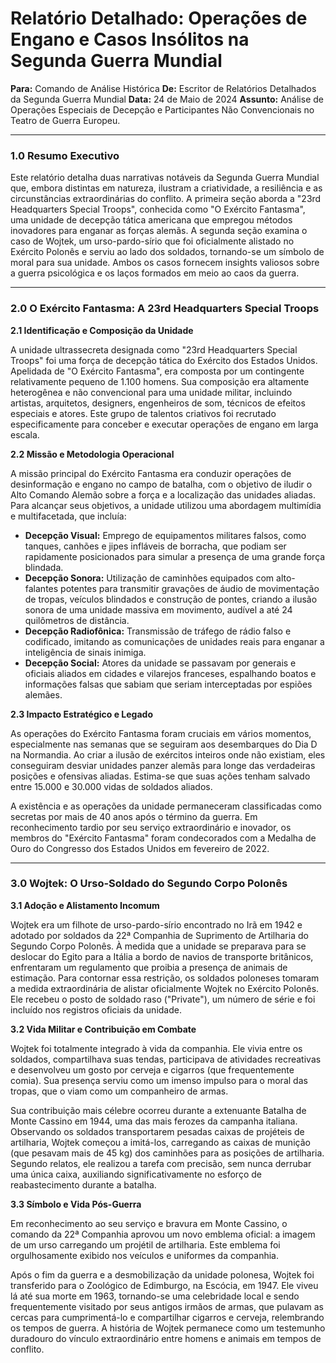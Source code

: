 # **Relatório Detalhado: Operações de Engano e Casos Insólitos na Segunda Guerra Mundial**

**Para:** Comando de Análise Histórica
**De:** Escritor de Relatórios Detalhados da Segunda Guerra Mundial
**Data:** 24 de Maio de 2024
**Assunto:** Análise de Operações Especiais de Decepção e Participantes Não Convencionais no Teatro de Guerra Europeu.

---

### **1.0 Resumo Executivo**

Este relatório detalha duas narrativas notáveis da Segunda Guerra Mundial que, embora distintas em natureza, ilustram a criatividade, a resiliência e as circunstâncias extraordinárias do conflito. A primeira seção aborda a "23rd Headquarters Special Troops", conhecida como "O Exército Fantasma", uma unidade de decepção tática americana que empregou métodos inovadores para enganar as forças alemãs. A segunda seção examina o caso de Wojtek, um urso-pardo-sírio que foi oficialmente alistado no Exército Polonês e serviu ao lado dos soldados, tornando-se um símbolo de moral para sua unidade. Ambos os casos fornecem insights valiosos sobre a guerra psicológica e os laços formados em meio ao caos da guerra.

---

### **2.0 O Exército Fantasma: A 23rd Headquarters Special Troops**

**2.1 Identificação e Composição da Unidade**

A unidade ultrassecreta designada como "23rd Headquarters Special Troops" foi uma força de decepção tática do Exército dos Estados Unidos. Apelidada de "O Exército Fantasma", era composta por um contingente relativamente pequeno de 1.100 homens. Sua composição era altamente heterogênea e não convencional para uma unidade militar, incluindo artistas, arquitetos, designers, engenheiros de som, técnicos de efeitos especiais e atores. Este grupo de talentos criativos foi recrutado especificamente para conceber e executar operações de engano em larga escala.

**2.2 Missão e Metodologia Operacional**

A missão principal do Exército Fantasma era conduzir operações de desinformação e engano no campo de batalha, com o objetivo de iludir o Alto Comando Alemão sobre a força e a localização das unidades aliadas. Para alcançar seus objetivos, a unidade utilizou uma abordagem multimídia e multifacetada, que incluía:

*   **Decepção Visual:** Emprego de equipamentos militares falsos, como tanques, canhões e jipes infláveis de borracha, que podiam ser rapidamente posicionados para simular a presença de uma grande força blindada.
*   **Decepção Sonora:** Utilização de caminhões equipados com alto-falantes potentes para transmitir gravações de áudio de movimentação de tropas, veículos blindados e construção de pontes, criando a ilusão sonora de uma unidade massiva em movimento, audível a até 24 quilômetros de distância.
*   **Decepção Radiofônica:** Transmissão de tráfego de rádio falso e codificado, imitando as comunicações de unidades reais para enganar a inteligência de sinais inimiga.
*   **Decepção Social:** Atores da unidade se passavam por generais e oficiais aliados em cidades e vilarejos franceses, espalhando boatos e informações falsas que sabiam que seriam interceptadas por espiões alemães.

**2.3 Impacto Estratégico e Legado**

As operações do Exército Fantasma foram cruciais em vários momentos, especialmente nas semanas que se seguiram aos desembarques do Dia D na Normandia. Ao criar a ilusão de exércitos inteiros onde não existiam, eles conseguiram desviar unidades panzer alemãs para longe das verdadeiras posições e ofensivas aliadas. Estima-se que suas ações tenham salvado entre 15.000 e 30.000 vidas de soldados aliados.

A existência e as operações da unidade permaneceram classificadas como secretas por mais de 40 anos após o término da guerra. Em reconhecimento tardio por seu serviço extraordinário e inovador, os membros do "Exército Fantasma" foram condecorados com a Medalha de Ouro do Congresso dos Estados Unidos em fevereiro de 2022.

---

### **3.0 Wojtek: O Urso-Soldado do Segundo Corpo Polonês**

**3.1 Adoção e Alistamento Incomum**

Wojtek era um filhote de urso-pardo-sírio encontrado no Irã em 1942 e adotado por soldados da 22ª Companhia de Suprimento de Artilharia do Segundo Corpo Polonês. À medida que a unidade se preparava para se deslocar do Egito para a Itália a bordo de navios de transporte britânicos, enfrentaram um regulamento que proibia a presença de animais de estimação. Para contornar essa restrição, os soldados poloneses tomaram a medida extraordinária de alistar oficialmente Wojtek no Exército Polonês. Ele recebeu o posto de soldado raso ("Private"), um número de série e foi incluído nos registros oficiais da unidade.

**3.2 Vida Militar e Contribuição em Combate**

Wojtek foi totalmente integrado à vida da companhia. Ele vivia entre os soldados, compartilhava suas tendas, participava de atividades recreativas e desenvolveu um gosto por cerveja e cigarros (que frequentemente comia). Sua presença serviu como um imenso impulso para o moral das tropas, que o viam como um companheiro de armas.

Sua contribuição mais célebre ocorreu durante a extenuante Batalha de Monte Cassino em 1944, uma das mais ferozes da campanha italiana. Observando os soldados transportarem pesadas caixas de projéteis de artilharia, Wojtek começou a imitá-los, carregando as caixas de munição (que pesavam mais de 45 kg) dos caminhões para as posições de artilharia. Segundo relatos, ele realizou a tarefa com precisão, sem nunca derrubar uma única caixa, auxiliando significativamente no esforço de reabastecimento durante a batalha.

**3.3 Símbolo e Vida Pós-Guerra**

Em reconhecimento ao seu serviço e bravura em Monte Cassino, o comando da 22ª Companhia aprovou um novo emblema oficial: a imagem de um urso carregando um projétil de artilharia. Este emblema foi orgulhosamente exibido nos veículos e uniformes da companhia.

Após o fim da guerra e a desmobilização da unidade polonesa, Wojtek foi transferido para o Zoológico de Edimburgo, na Escócia, em 1947. Ele viveu lá até sua morte em 1963, tornando-se uma celebridade local e sendo frequentemente visitado por seus antigos irmãos de armas, que pulavam as cercas para cumprimentá-lo e compartilhar cigarros e cerveja, relembrando os tempos de guerra. A história de Wojtek permanece como um testemunho duradouro do vínculo extraordinário entre homens e animais em tempos de conflito.